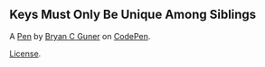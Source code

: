 Keys Must Only Be Unique Among Siblings
---------------------------------------


A [Pen](https://codepen.io/bgoonz/pen/mdBwOVg) by [Bryan C Guner](https://codepen.io/bgoonz) on [CodePen](https://codepen.io).

[License](https://codepen.io/bgoonz/pen/mdBwOVg/license).